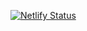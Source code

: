 [![Netlify Status](https://api.netlify.com/api/v1/badges/2d6c0955-90cb-4e8d-a55a-eafc22e1d203/deploy-status)](https://app.netlify.com/projects/cliffartssale/deploys)
